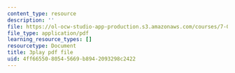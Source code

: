 ```yaml
---
content_type: resource
description: ''
file: https://ol-ocw-studio-app-production.s3.amazonaws.com/courses/7-01sc-fundamentals-of-biology-fall-2011/4ff6655080545669b8942093298c2422_CdAgzk5tQhs.pdf
file_type: application/pdf
learning_resource_types: []
resourcetype: Document
title: 3play pdf file
uid: 4ff66550-8054-5669-b894-2093298c2422
---
```

